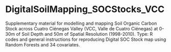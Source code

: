 # DigitalSoilMapping_SOCStocks_VCC
Supplementary material for modelling and mapping Soil Organic Carbon Stock across Cuatro Ciénegas Valley (VCC, Valle de Cuatro Ciénegas) at 0-30m of Soil Depth and 50m of Spatial Resolution (1998-2010). Type: R codes and general instructions for reproducing Digital SOC Stock map using Random Forests and 34 covariates.
